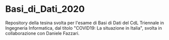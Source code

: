 # Basi_di_Dati_2020
 Repository della tesina svolta per l'esame di Basi di Dati del CdL Triennale in Ingegneria Informatica, dal titolo "COVID19: La situazione in Italia", svolta in collaborazione con Daniele Fazzari. 

